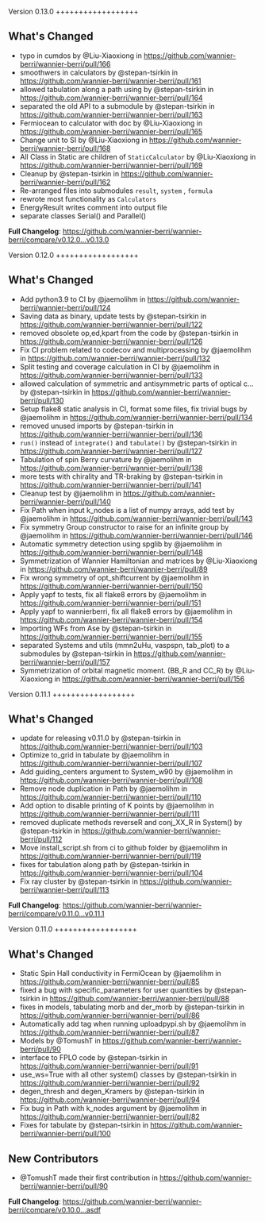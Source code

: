 Version 0.13.0
++++++++++++++++++

## What's Changed
* typo in cumdos by @Liu-Xiaoxiong in https://github.com/wannier-berri/wannier-berri/pull/166
* smoothwers in calculators by @stepan-tsirkin in https://github.com/wannier-berri/wannier-berri/pull/161
* allowed tabulation along a path using by @stepan-tsirkin in https://github.com/wannier-berri/wannier-berri/pull/164
* separated the old API to a submodule by @stepan-tsirkin in https://github.com/wannier-berri/wannier-berri/pull/163
* Fermiocean to calculator with doc by @Liu-Xiaoxiong in https://github.com/wannier-berri/wannier-berri/pull/165
* Change unit to SI by @Liu-Xiaoxiong in https://github.com/wannier-berri/wannier-berri/pull/168
* All Class in Static are children of `StaticCalculator` by @Liu-Xiaoxiong in https://github.com/wannier-berri/wannier-berri/pull/169
* Cleanup by @stepan-tsirkin in https://github.com/wannier-berri/wannier-berri/pull/162
* Re-arranged files into submodules `result`, `system` , `formula`
* rewrote most functionality as `Calculators`
* EnergyResult writes comment into output file
* separate classes Serial() and Parallel()


**Full Changelog**: https://github.com/wannier-berri/wannier-berri/compare/v0.12.0...v0.13.0


Version 0.12.0
++++++++++++++++++


## What's Changed
* Add python3.9 to CI by @jaemolihm in https://github.com/wannier-berri/wannier-berri/pull/124
* Saving data as binary, update tests by @stepan-tsirkin in https://github.com/wannier-berri/wannier-berri/pull/122
* removed obsolete op,ed,kpart from the code by @stepan-tsirkin in https://github.com/wannier-berri/wannier-berri/pull/126
* Fix CI problem related to codecov and multiprocessing by @jaemolihm in https://github.com/wannier-berri/wannier-berri/pull/132
* Split testing and coverage calculation in CI by @jaemolihm in https://github.com/wannier-berri/wannier-berri/pull/133
* allowed calculation of symmetric and antisymmetric parts of optical c… by @stepan-tsirkin in https://github.com/wannier-berri/wannier-berri/pull/130
* Setup flake8 static analysis in CI, format some files, fix trivial bugs by @jaemolihm in https://github.com/wannier-berri/wannier-berri/pull/134
* removed unused imports by @stepan-tsirkin in https://github.com/wannier-berri/wannier-berri/pull/136
* `run()`  instead of `integrate()` and `tabulate()` by @stepan-tsirkin in https://github.com/wannier-berri/wannier-berri/pull/127
* Tabulation of spin Berry curvature by @jaemolihm in https://github.com/wannier-berri/wannier-berri/pull/138
* more tests with chirality and TR-braking by @stepan-tsirkin in https://github.com/wannier-berri/wannier-berri/pull/141
* Cleanup test by @jaemolihm in https://github.com/wannier-berri/wannier-berri/pull/140
* Fix Path when input k_nodes is a list of numpy arrays, add test by @jaemolihm in https://github.com/wannier-berri/wannier-berri/pull/143
* Fix symmetry Group constructor to raise for an infinite group by @jaemolihm in https://github.com/wannier-berri/wannier-berri/pull/146
* Automatic symmetry detection using spglib by @jaemolihm in https://github.com/wannier-berri/wannier-berri/pull/148
* Symmetrization of Wannier Hamiltonian and matrices by @Liu-Xiaoxiong in https://github.com/wannier-berri/wannier-berri/pull/89
* Fix wrong symmetry of opt_shiftcurrent by @jaemolihm in https://github.com/wannier-berri/wannier-berri/pull/150
* Apply yapf to tests, fix all flake8 errors by @jaemolihm in https://github.com/wannier-berri/wannier-berri/pull/151
* Apply yapf to wannierberri, fix all flake8 errors by @jaemolihm in https://github.com/wannier-berri/wannier-berri/pull/154
* Importing WFs from Ase by @stepan-tsirkin in https://github.com/wannier-berri/wannier-berri/pull/155
* separated Systems and utils (mmn2uHu, vaspspn, tab_plot) to a submodules by @stepan-tsirkin in  https://github.com/wannier-berri/wannier-berri/pull/157
* Symmetrization of orbital magnetic moment. (BB_R and CC_R) by @Liu-Xiaoxiong in https://github.com/wannier-berri/wannier-berri/pull/156

Version 0.11.1
++++++++++++++++++


## What's Changed
* update for releasing v0.11.0 by @stepan-tsirkin in https://github.com/wannier-berri/wannier-berri/pull/103
* Optimize to_grid in tabulate by @jaemolihm in https://github.com/wannier-berri/wannier-berri/pull/107
* Add guiding_centers argument to System_w90 by @jaemolihm in https://github.com/wannier-berri/wannier-berri/pull/108
* Remove node duplication in Path by @jaemolihm in https://github.com/wannier-berri/wannier-berri/pull/110
* Add option to disable printing of K points by @jaemolihm in https://github.com/wannier-berri/wannier-berri/pull/111
* removed duplicate methods reverseR and conj_XX_R in System() by @stepan-tsirkin in https://github.com/wannier-berri/wannier-berri/pull/112
* Move install_script.sh from ci to github folder by @jaemolihm in https://github.com/wannier-berri/wannier-berri/pull/119
* fixes for tabulation along path by @stepan-tsirkin in https://github.com/wannier-berri/wannier-berri/pull/104
* Fix ray cluster by @stepan-tsirkin in https://github.com/wannier-berri/wannier-berri/pull/113


**Full Changelog**: https://github.com/wannier-berri/wannier-berri/compare/v0.11.0...v0.11.1


Version 0.11.0
++++++++++++++++++

## What's Changed
* Static Spin Hall conductivity in FermiOcean by @jaemolihm in https://github.com/wannier-berri/wannier-berri/pull/85
* fixed a bug with specific_parameters for user quantities by @stepan-tsirkin in https://github.com/wannier-berri/wannier-berri/pull/88
* fixes in models, tabulating morb and der_morb by @stepan-tsirkin in https://github.com/wannier-berri/wannier-berri/pull/86
* Automatically add tag when running uploadpypi.sh by @jaemolihm in https://github.com/wannier-berri/wannier-berri/pull/87
* Models by @TomushT in https://github.com/wannier-berri/wannier-berri/pull/90
* interface to FPLO code by @stepan-tsirkin in https://github.com/wannier-berri/wannier-berri/pull/91
* use_ws=True with all other system() classes by @stepan-tsirkin in https://github.com/wannier-berri/wannier-berri/pull/92
* degen_thresh and degen_Kramers by @stepan-tsirkin in https://github.com/wannier-berri/wannier-berri/pull/94
* Fix bug in Path with k_nodes argument by @jaemolihm in https://github.com/wannier-berri/wannier-berri/pull/82
* Fixes for tabulate by @stepan-tsirkin in https://github.com/wannier-berri/wannier-berri/pull/100

## New Contributors
* @TomushT made their first contribution in https://github.com/wannier-berri/wannier-berri/pull/90

**Full Changelog**: https://github.com/wannier-berri/wannier-berri/compare/v0.10.0...asdf